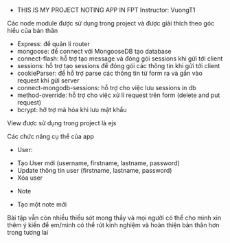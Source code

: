 + THIS IS MY PROJECT NOTING APP IN FPT 
Instructor: VuongT1

Các node module được sử dụng trong project và được giải thích theo góc hiểu của bản thân
+ Express: để quản lí router
+ mongoose: để connect với MongooseDB tạo database
+ connect-flash: hỗ trợ tạo message và đóng gói sessions khi gửi tới client
+ sessions: hỗ trợ tạo sessions để đóng gói các thông tin khi gửi tới client
+ cookieParser: để hỗ trợ parse các thông tin từ form ra và gắn vào request khi gửi server
+ connect-mongodb-sessions: hỗ trợ cho việc lưu sessions in db
+ method-override: hỗ trợ cho việc xử lí request trên form (delete and put request)
+ bcrypt: hỡ trợ mã hóa khi lưu mật khẩu

View được sử dụng trong project là ejs

Các chức năng cụ thể của app
* User: 
+ Tạo User mới (username, firstname, lastname, password)
+ Update thông tin user (firstname, lastname, password)
+ Xóa user

* Note
+ Tạo một note mới

Bài tập vẫn còn nhiều thiếu sót mong thầy và mọi người có thể cho mình xin thêm ý kiến để em/mình có thể rút kinh nghiệm và hoàn thiện bản thân hơn trong tương lai